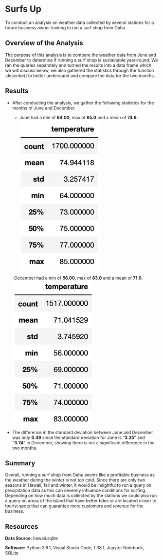 # Surfs Up

To conduct an analysis on weather data collected by several stations for a future business owner looking to run a surf shop from Oahu.  

## Overview of the Analysis

The purpose of this analysis is to compare the weather data from June and December to determine if running a surf shop is sustainable year-round. We ran the queries separately and turned the results into a data frame which we will discuss below, we also gathered the statistics through the function .describe() to better understand and compare the data for the two months. 

## Results 

- After conducting the analysis, we gather the following statistics for the months of June and December. 

	- June had a min of **64.00**, max of **85.0** and a mean of **74.9**. 
		![alt text](https://github.com/Karenjakins/Surfs_up/blob/main/Resources/June%20Temperatures.png "June Temperatures")


	-December had a min of **56.00**, max of **83.0** and a mean of **71.0**. 
		![alt text](https://github.com/Karenjakins/Surfs_up/blob/main/Resources/December%20Temperatures.png "December Temperatures")

- The difference in the standard deviation between June and December was only **0.49** since the standard deviation for June is "**3.25**" and "**3.74**" in December, showing there is not a significant difference in the two months. 

## Summary 

Overall, running a surf shop from Oahu seems like a profitable business as the weather during the winter is not too cold. Since there are only two seasons in Hawaii, fall and winter, it would be insightful to run a query on precipitation data as this can severely influence conditions for surfing. Depending on how much data is collected by the stations we could also run a query on areas of the island that have better tides or are located closer to tourist spots that can guarantee more customers and revenue for the business. 

## Resources

**Data Source:** hawaii.sqlite

**Software:** Python 3.6.1, Visual Studio Code, 1.38.1, Jupyter Notebook, SQLite
